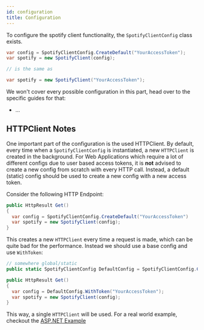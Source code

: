 ```yaml
---
id: configuration
title: Configuration
---
```


To configure the spotify client functionality, the `SpotifyClientConfig` class exists.

```csharp
var config = SpotifyClientConfig.CreateDefault("YourAccessToken");
var spotify = new SpotifyClient(config);

// is the same as

var spotify = new SpotifyClient("YourAccessToken");
```

We won't cover every possible configuration in this part, head over to the specific guides for that:

* ...

## HTTPClient Notes

One important part of the configuration is the used HTTPClient. By default, every time when a `SpotifyClientConfig` is instantiated, a new `HTTPClient` is created in the background. For Web Applications which require a lot of different configs due to user based access tokens, it is **not** advised to create a new config from scratch with every HTTP call. Instead, a default (static) config should be used to create a new config with a new access token.

Consider the following HTTP Endpoint:

```csharp
public HttpResult Get()
{
  var config = SpotifyClientConfig.CreateDefault("YourAccessToken")
  var spotify = new SpotifyClient(config);
}
```

This creates a new `HTTPClient` every time a request is made, which can be quite bad for the performance. Instead we should use a base config and use `WithToken`:

```csharp
// somewhere global/static
public static SpotifyClientConfig DefaultConfig = SpotifyClientConfig.CreateDefault();

public HttpResult Get()
{
  var config = DefaultConfig.WithToken("YourAccessToken");
  var spotify = new SpotifyClient(config);
}
```

This way, a single `HTTPClient` will be used. For a real world example, checkout the [ASP.NET Example](example_aspnet)
